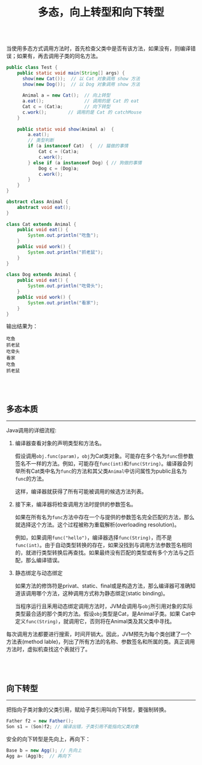 # <center>多态，向上转型和向下转型</center>



<br></br>

当使用多态方式调用方法时，首先检查父类中是否有该方法，如果没有，则编译错误；如果有，再去调用子类的同名方法。
 
```java    
public class Test {
    public static void main(String[] args) {
      show(new Cat());  // 以 Cat 对象调用 show 方法
      show(new Dog());  // 以 Dog 对象调用 show 方法
                
      Animal a = new Cat();  // 向上转型  
      a.eat();               // 调用的是 Cat 的 eat
      Cat c = (Cat)a;        // 向下转型  
      c.work();        // 调用的是 Cat 的 catchMouse
    }  
            
    public static void show(Animal a)  {
        a.eat();  
        // 类型判断
        if (a instanceof Cat)  {  // 猫做的事情 
            Cat c = (Cat)a;  
            c.work();  
        } else if (a instanceof Dog) { // 狗做的事情 
            Dog c = (Dog)a;  
            c.work();  
        }  
    }  
}

abstract class Animal {  
    abstract void eat();  
}  
  
class Cat extends Animal {  
    public void eat() {  
        System.out.println("吃鱼");  
    }  
    public void work() {  
        System.out.println("抓老鼠");  
    }  
}  
  
class Dog extends Animal {  
    public void eat() {  
        System.out.println("吃骨头");  
    }  
    public void work() {  
        System.out.println("看家");  
    }  
}  
```

输出结果为：
```
吃鱼
抓老鼠
吃骨头
看家
吃鱼
抓老鼠
```

<br></br>



## 多态本质
----
Java调用的详细流程:

1. 编译器查看对象的声明类型和方法名。

    假设调用`obj.func(param)`，`obj`为Cat类对象。可能存在多个名为`func`但参数签名不一样的方法。例如，可能存在`func(int)`和`func(String)`。编译器会列举所有Cat类中名为`func`的方法和其父类`Animal`中访问属性为public且名为`func`的方法。
    
    这样，编译器就获得了所有可能被调用的候选方法列表。

2. 接下来，编泽器将检查调用方法时提供的参数签名。

    如果在所有名为`func`方法中存在一个与提供的参数签名完全匹配的方法，那么就选择这个方法。这个过程被称为重载解析(overloading resolution)。
    
    例如，如果调用`func("hello")`，编译器选择`func(String)`，而不是`func(int)`。由于自动类型转换的存在，如果没找到与调用方法参数签名相同的，就进行类型转换后再查找。如果最终没有匹配的类型或有多个方法与之匹配，那么编译错误。

3. 静态绑定与动态绑定

    如果方法的修饰符是privat、static、final或是构造方法，那么编译器可准确知道该调用哪个方法，这种调用方式称为静态绑定(static binding)。
    
    当程序运行且釆用动态绑定调用方法时，JVM会调用与`obj`所引用对象的实际类型最合适的那个类的方法。假设`obj`类型是Cat，是Animal子类。如果 Cat中定义`func(String)`，就调用它，否则将在Animal类及其父类中寻找。

每次调用方法都要进行搜索，时间开销大。因此，JVM预先为每个类创建了一个方法表(method lable)，列出了所有方法的名称、参数签名和所属的类。真正调用方法时，虚拟机查找这个表就行了。

<br></br>



## 向下转型
---
把指向子类对象的父类引用，赋给子类引用叫向下转型，要强制转换。

```java
Father f2 = new Father();
Son s1 = (Son)f2; // 编译出错，子类引用不能指向父类对象
```

安全的向下转型是先向上，再向下：

```java
Base b = new Agg(); // 先向上
Agg a= (Agg)b;  // 再向下
```